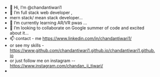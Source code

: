 - 👋 Hi, I’m @chandantiwari1
- 👀 I’m full stack web developer ,
-    mern stack/ mean stack developer...
- 🌱 I’m currently learning  AR/VR pwas ...
- 💞️ I’m looking to collaborate on Google summer of code and excited about it...
- 📫 contact - me https://www.linkedin.com/in/chandantiwari1/
- or see my skills - https://www.github.com/chandantiwari1.github.io/chandantiwari1.github.io
- or just follow me on instagram -- https://www.instagram.com/chandan_ji_tiwari/
- 

<!---
chandantiwari1/chandantiwari1 is a ✨ special ✨ repository because its `README.md` (this file) appears on your GitHub profile.
You can click the Preview link to take a look at your changes.
--->
